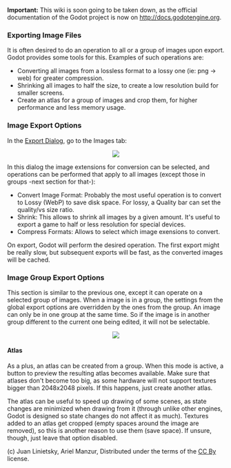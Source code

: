 **Important:** This wiki is soon going to be taken down, as the official documentation of the Godot project is now on http://docs.godotengine.org.

### Exporting Image Files

It is often desired to do an operation to all or a group of images upon export. Godot provides some tools for this. Examples of such operations are:

* Converting all images from a lossless format to a lossy one (ie: png -> web) for greater compression.
* Shrinking all images to half the size, to create a low resolution build for smaller screens.
* Create an atlas for a group of images and crop them, for higher performance and less memory usage.

### Image Export Options

In the [Export Dialog](export), go to the Images tab:

<p align="center"><img src="images/exportimages.png"></img></p>

In this dialog the image extensions for conversion can be selected, and operations can be performed that apply to all images (except those in groups -next section for that-):

* Convert Image Format: Probably the most useful operation is to convert to Lossy (WebP) to save disk space. For lossy, a Quality bar can set the quality/vs size ratio.
* Shrink: This allows to shrink all images by a given amount. It's useful to export a game to half or less resolution for special devices.
* Compress Formats: Allows to select which image exensions to convert.

On export, Godot will perform the desired operation. The first export might be really slow, but subsequent exports will be fast, as the converted images will be cached.

### Image Group Export Options

This section is similar to the previous one, except it can operate on a selected group of images. When a image is in a group, the settings from the global export options are overridden by the ones from the group.
An image can only be in one group at the same time. So if the image is in another group different to the current one being edited, it will not be selectable.

<p align="center"><img src="images/imagegroup.png"></img></p>

#### Atlas

As a plus, an atlas can be created from a group. When this mode is active, a button to preview the resulting atlas becomes available. Make sure that atlases don't become too big, as some hardware will not support textures bigger than 2048x2048 pixels. If this happens, just create another atlas.

The atlas can be useful to speed up drawing of some scenes, as state changes are minimized when drawing from it (through unlike other engines, Godot is designed so state changes do not affect it as much). Textures added to an atlas get cropped (empty spaces around the image are removed), so this is another reason to use them (save space). If unsure, though, just leave that option disabled.


(c) Juan Linietsky, Ariel Manzur, Distributed under the terms of the [CC By](https://creativecommons.org/licenses/by/3.0/legalcode) license.
